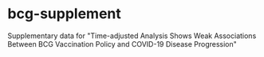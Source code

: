 # bcg-supplement
Supplementary data for "Time-adjusted Analysis Shows Weak Associations Between BCG Vaccination Policy and COVID-19 Disease Progression"
